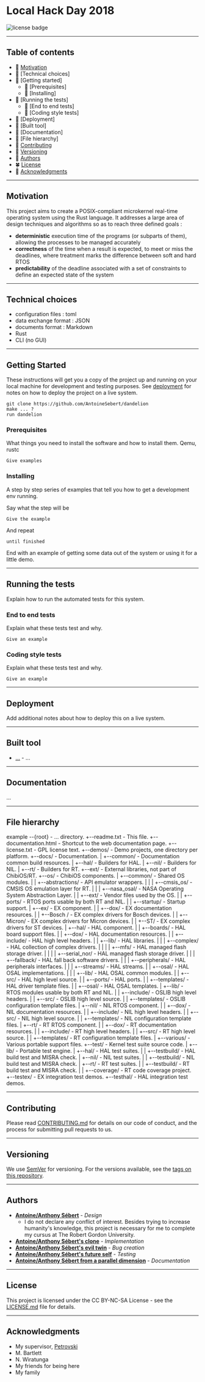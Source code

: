 # Local Hack Day 2018

![license badge](https://img.shields.io/badge/license-CC%20BY--NC--SA%20%204.0-lightgrey.svg)

------

## Table of contents

- :fallen_leaf: [Motivation](#motivation)
- 💐 [Technical choices]
- :ear_of_rice: [Getting started]
  - :hibiscus: [Prerequisites]
  - :cherry_blossom: [Installing]
- :sunflower: [Running the tests]
  - :tulip: [End to end tests]
  - :blossom: [Coding style tests]
- :herb: [Deployment]
- :maple_leaf: [Built tool]
- 🌲 [Documentation]
- 🌹 [File hierarchy]
- :seedling: [Contributing](#contributing)
- :cactus: [Versioning](#versioning)
- :leaves: [Authors](#authors)
- :four_leaf_clover: [License](#license)
- :deciduous_tree: [Acknowledgments](#acknowledgments)

------

## Motivation

This project aims to create a POSIX-compliant microkernel real-time operating system using the Rust language. It addresses a large area of design techniques and algorithms so as to reach three defined goals  :

- **deterministic** execution time of the programs (or subparts of them), allowing the processes to be managed accurately
- **correctness** of the time when a result is expected, to meet or miss the deadlines, where treatment marks the difference between soft and hard RTOS
- **predictability** of the deadline associated with a set of constraints to define an expected state of the system

------

## Technical choices

* configuration files : toml
* data exchange format : JSON
* documents format : Markdown
* Rust
* CLI (no GUI)

------

## Getting Started

These instructions will get you a copy of the project up and running on your local machine for development and testing purposes. See [deployment](#Deployment) for notes on how to deploy the project on a live system.

```
git clone https://github.com/AntoineSebert/dandelion
make ... ?
run dandelion
```

### Prerequisites
What things you need to install the software and how to install them.
Qemu, rustc

```
Give examples
```

### Installing
A step by step series of examples that tell you how to get a development env running.

Say what the step will be

```
Give the example
```

And repeat

```
until finished
```

End with an example of getting some data out of the system or using it for a little demo.

------

## Running the tests
Explain how to run the automated tests for this system.

### End to end tests
Explain what these tests test and why.

```
Give an example
```

### Coding style tests
Explain what these tests test and why.

```
Give an example
```

------

## Deployment

Add additional notes about how to deploy this on a live system.

------

## Built tool

* [...](http://www.example.com) - …

------

## Documentation

...

------

## File hierarchy

example
--{root}				- ... directory.
  +--readme.txt                 - This file.
  +--documentation.html         - Shortcut to the web documentation page.
  +--license.txt                - GPL license text.
  +--demos/                     - Demo projects, one directory per platform.
  +--docs/                      - Documentation.
  |  +--common/                 - Documentation common build resources.
  |  +--hal/                    - Builders for HAL.
  |  +--nil/                    - Builders for NIL.
  |  +--rt/                     - Builders for RT.
  +--ext/                       - External libraries, not part of ChibiOS/RT.
  +--os/                        - ChibiOS components.
  |  +--common/                 - Shared OS modules.
  |  |  +--abstractions/        - API emulator wrappers.
  |  |  |  +--cmsis_os/         - CMSIS OS emulation layer for RT.
  |  |  |  +--nasa_osal/        - NASA Operating System Abstraction Layer.
  |  |  +--ext/                 - Vendor files used by the OS.
  |  |  +--ports/               - RTOS ports usable by both RT and NIL.
  |  |  +--startup/             - Startup support.
  |  +--ex/                     - EX component.
  |  |  +--dox/                 - EX documentation resources.
  |  |  +--Bosch /              - EX complex drivers for Bosch devices.
  |  |  +--Micron/              - EX complex drivers for Micron devices.
  |  |  +--ST/                  - EX complex drivers for ST devices.
  |  +--hal/                    - HAL component.
  |  |  +--boards/              - HAL board support files.
  |  |  +--dox/                 - HAL documentation resources.
  |  |  +--include/             - HAL high level headers.
  |  |  +--lib/                 - HAL libraries.
  |  |  |  +--complex/          - HAL collection of complex drivers.
  |  |  |  |  +--mfs/           - HAL managed flash storage driver.
  |  |  |  |  +--serial_nor/    - HAL managed flash storage driver.
  |  |  |  +--fallback/         - HAL fall back software drivers.
  |  |  |  +--peripherals/      - HAL peripherals interfaces.
  |  |  |  +--streams/          - HAL streams.
  |  |  +--osal/                - HAL OSAL implementations.
  |  |  |  +--lib/              - HAL OSAL common modules.
  |  |  +--src/                 - HAL high level source.
  |  |  +--ports/               - HAL ports.
  |  |  +--templates/           - HAL driver template files.
  |  |     +--osal/             - HAL OSAL templates.
  |  +--lib/                    - RTOS modules usable by both RT and NIL.
  |  |  +--include/             - OSLIB high level headers.
  |  |  +--src/                 - OSLIB high level source.
  |  |  +--templates/           - OSLIB configuration template files.
  |  +--nil/                    - NIL RTOS component.
  |  |  +--dox/                 - NIL documentation resources.
  |  |  +--include/             - NIL high level headers.
  |  |  +--src/                 - NIL high level source.
  |  |  +--templates/           - NIL configuration template files.
  |  +--rt/                     - RT RTOS component.
  |  |  +--dox/                 - RT documentation resources.
  |  |  +--include/             - RT high level headers.
  |  |  +--src/                 - RT high level source.
  |  |  +--templates/           - RT configuration template files.
  |  +--various/                - Various portable support files.
  +--test/                      - Kernel test suite source code.
  |  +--lib/                    - Portable test engine.
  |  +--hal/                    - HAL test suites.
  |  |  +--testbuild/           - HAL build test and MISRA check.
  |  +--nil/                    - NIL test suites.
  |  |  +--testbuild/           - NIL build test and MISRA check.
  |  +--rt/                     - RT test suites.
  |  |  +--testbuild/           - RT build test and MISRA check.
  |  |  +--coverage/            - RT code coverage project.
  +--testex/                    - EX integration test demos.
  +--testhal/                   - HAL integration test demos.

------

## Contributing

Please read [CONTRIBUTING.md](CONTRIBUTING.md) for details on our code of conduct, and the process for submitting pull requests to us.

------

## Versioning

We use [SemVer](http://semver.org/) for versioning. For the versions available, see the [tags on this repository](https://github.com/your/project/tags). 

------

## Authors
* [**Antoine/Anthony Sébert**](https://github.com/AntoineSebert) - *Design*
	* I do not declare any conflict of interest. Besides trying to increase humanity's knowledge, this project is necessary for me to complete my cursus at The Robert Gordon University.
* [**Antoine/Anthony Sébert's clone**](https://github.com/AntoineSebert) - *Implementation*
* [**Antoine/Anthony Sébert's evil twin**](https://github.com/AntoineSebert) - *Bug creation*
* [**Antoine/Anthony Sébert's future self**](https://github.com/AntoineSebert) - *Testing*
* [**Antoine/Anthony Sébert from a parallel dimension**](https://github.com/AntoineSebert) - *Documentation*

------

## License
This project is licensed under the CC BY-NC-SA License - see the [LICENSE.md](LICENSE.md) file for details.

-------

## Acknowledgments
* My supervisor, [Petrovski](https://orcid.org/0000-0002-0987-2791)
* M. Bartlett
* N. Wiratunga
* My friends for being here
* My family